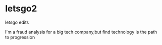 # letsgo2
letsgo edits

I'm a fraud analysis for a big tech company,but find technology is the path to progression
